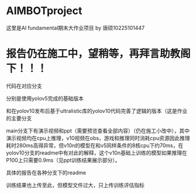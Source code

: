 # AIMBOTproject
这里是AI fundamental期末大作业项目 by 唐硕10225101447 

# 报告仍在施工中，望稍等，再拜言助教阁下！！！

代码在对应分支

分别是使用yolov5完成的基础版本

和在yolov10发布后基于ultralistic库的yolov10代码完善了逻辑的版本（这是作业的主要分支

main分支下有演示视频和ppt（需要预览查看全部内容）（仍在施工小改中），其中演示视频均在cpu上推理，v10视频在obs，游戏和推理同时消耗cpu资源因此推理耗时280ms高得异常，但v10n的模型在和v5同样条件的8核cpu下约70ms，在yolov10分支的readme中有对此的解释，这个v10n基础上训练的模型如果推理在P100上只需要0.9ms（见ppt训练结果展示部分）。

具体的报告在各种分支下的readme

训练结果也上传至此，但模型文件过大，只上传训练评估指标
